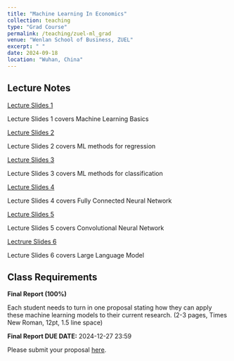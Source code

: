 ```yaml
---
title: "Machine Learning In Economics"
collection: teaching
type: "Grad Course"
permalink: /teaching/zuel-ml_grad
venue: "Wenlan School of Business, ZUEL"
excerpt: " "
date: 2024-09-18
location: "Wuhan, China"
---
```


## Lecture Notes

[Lecture Slides 1](https://github.com/Anonymous-Y/my_website/blob/afa4f263c6751c9ff166afaefff49fad068155bd/files/ZUEL/machine_learning_in_econ/basics.pdf)

Lecture Slides 1 covers Machine Learning Basics

[Lecture Slides 2](https://github.com/Anonymous-Y/my_website/blob/99ce08a0ec7ca8befa0bd2afde7a7d49b3259863/files/ZUEL/machine_learning_in_econ/regression.pdf)

Lecture Slides 2 covers ML methods for regression

[Lecture Slides 3](https://github.com/Anonymous-Y/my_website/blob/da9e8af8602901cef0f179fc7fdd520588004e80/files/ZUEL/machine_learning_in_econ/svm_rf.pdf)

Lecture Slides 3 covers ML methods for classification

[Lecture Slides 4](https://github.com/Anonymous-Y/my_website/blob/72dbdd7be970e945553ed9d8f616df8da255e526/files/ZUEL/machine_learning_in_econ/dfn.pdf)

Lecture Slides 4 covers Fully Connected Neural Network

[Lecture Slides 5](https://github.com/Anonymous-Y/my_website/blob/72dbdd7be970e945553ed9d8f616df8da255e526/files/ZUEL/machine_learning_in_econ/cnn.pdf)

Lecture Slides 5 covers Convolutional Neural Network

[Lectrure Slides 6](https://github.com/Anonymous-Y/my_website/blob/72dbdd7be970e945553ed9d8f616df8da255e526/files/ZUEL/machine_learning_in_econ/nlp.pdf)

Lecture Slides 6 covers Large Language Model


## Class Requirements


**Final Report (100%)**

Each student needs to turn in one proposal stating how they can apply these machine learning models to their current research. (2-3 pages, Times New Roman, 12pt, 1.5 line space)

**Final Report DUE DATE:** 2024-12-27 23:59

Please submit your proposal [here](https://docs.qq.com/form/page/DU0p5U1NyU2JJa1VY). 
